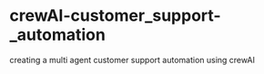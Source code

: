 # crewAI-customer_support-_automation
creating a multi agent customer support automation using crewAI
